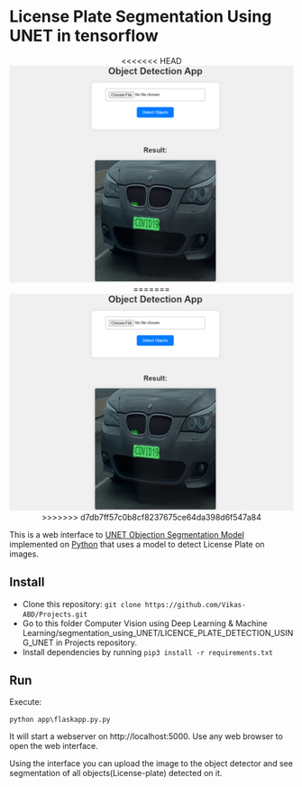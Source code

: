 # License Plate Segmentation Using UNET in tensorflow

<div align="center">
<<<<<<< HEAD
    <img src="./app/static/Screenshot 2023-09-21 221428.png"/>
=======
  <img src="./app/static/Screenshot 2023-09-21 221428.png"/>
>>>>>>> d7db7ff57c0b8cf8237675ce64da398d6f547a84
</div>


<!-- The source code for [this](https://dev.to/andreygermanov/a-practical-introduction-to-object-detection-with-yolov8-neural-network-3n8c) article. -->

This is a web interface to [UNET Objection Segmentation Model](https://pyimagesearch.com/2022/02/21/u-net-image-segmentation-in-keras/) 
implemented on [Python](https://www.python.org) that uses a model to detect License Plate on images.

## Install

* Clone this repository: `git clone https://github.com/Vikas-ABD/Projects.git`
* Go to this folder Computer Vision using Deep Learning & Machine Learning/segmentation_using_UNET/LICENCE_PLATE_DETECTION_USING_UNET in Projects repository.
* Install dependencies by running `pip3 install -r requirements.txt`

## Run

Execute:

```
python app\flaskapp.py.py

```

It will start a webserver on http://localhost:5000. Use any web browser to open the web interface.

Using the interface you can upload the image to the object detector and see segmentation of all objects(License-plate) detected on it.

